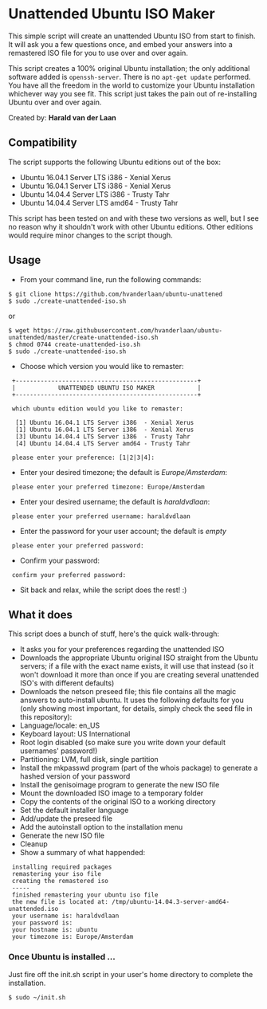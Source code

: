 # Unattended Ubuntu ISO Maker

This simple script will create an unattended Ubuntu ISO from start to finish. It will ask you a few questions once, and embed your answers into a remastered ISO file for you to use over and over again.

This script creates a 100% original Ubuntu installation; the only additional software added is ```openssh-server```. There is no ```apt-get update``` performed. You have all the freedom in the world to customize your Ubuntu installation whichever way you see fit. This script just takes the pain out of re-installing Ubuntu over and over again.

Created by: **Harald van der Laan**

## Compatibility

The script supports the following Ubuntu editions out of the box:

* Ubuntu 16.04.1 Server LTS i386  - Xenial Xerus
* Ubuntu 16.04.1 Server LTS i386  - Xenial Xerus
* Ubuntu 14.04.4 Server LTS i386  - Trusty Tahr
* Ubuntu 14.04.4 Server LTS amd64 - Trusty Tahr

This script has been tested on and with these two versions as well, but I see no reason why it shouldn't work with other Ubuntu editions. Other editions would require minor changes to the script though.

## Usage

* From your command line, run the following commands:

```
$ git clione https://github.com/hvanderlaan/ubuntu-unattened
$ sudo ./create-unattended-iso.sh
```
or
```
$ wget https://raw.githubusercontent.com/hvanderlaan/ubuntu-unattended/master/create-unattended-iso.sh
$ chmod 0744 create-unattended-iso.sh
$ sudo ./create-unattended-iso.sh
```

* Choose which version you would like to remaster:

```
 +---------------------------------------------------+
 |            UNATTENDED UBUNTU ISO MAKER            |
 +---------------------------------------------------+

 which ubuntu edition would you like to remaster:

  [1] Ubuntu 16.04.1 LTS Server i386  - Xenial Xerus
  [1] Ubuntu 16.04.1 LTS Server i386  - Xenial Xerus
  [3] Ubuntu 14.04.4 LTS Server i386  - Trusty Tahr
  [4] Ubuntu 14.04.4 LTS Server amd64 - Trusty Tahr

 please enter your preference: [1|2|3|4]:
```

* Enter your desired timezone; the default is *Europe/Amsterdam*:

```
 please enter your preferred timezone: Europe/Amsterdam
```

* Enter your desired username; the default is *haraldvdlaan*:

```
 please enter your preferred username: haraldvdlaan
```

* Enter the password for your user account; the default is *empty*

```
 please enter your preferred password:
```

* Confirm your password:

```
 confirm your preferred password:
```

* Sit back and relax, while the script does the rest! :)

## What it does

This script does a bunch of stuff, here's the quick walk-through:

* It asks you for your preferences regarding the unattended ISO
* Downloads the appropriate Ubuntu original ISO straight from the Ubuntu servers; if a file with the exact name exists, it will use that instead (so it won't download it more than once if you are creating several unattended ISO's with different defaults)
* Downloads the netson preseed file; this file contains all the magic answers to auto-install ubuntu. It uses the following defaults for you (only showing most important, for details, simply check the seed file in this repository):
 * Language/locale: en_US
 * Keyboard layout: US International
 * Root login disabled (so make sure you write down your default usernames' password!)
 * Partitioning: LVM, full disk, single partition
* Install the mkpasswd program (part of the whois package) to generate a hashed version of your password
* Install the genisoimage program to generate the new ISO file
* Mount the downloaded ISO image to a temporary folder
* Copy the contents of the original ISO to a working directory
* Set the default installer language
* Add/update the preseed file
* Add the autoinstall option to the installation menu
* Generate the new ISO file
* Cleanup
* Show a summary of what happended:

```  
 installing required packages
 remastering your iso file
 creating the remastered iso
 -----
 finished remastering your ubuntu iso file
 the new file is located at: /tmp/ubuntu-14.04.3-server-amd64-unattended.iso
 your username is: haraldvdlaan
 your password is: 
 your hostname is: ubuntu
 your timezone is: Europe/Amsterdam
```

### Once Ubuntu is installed ...

Just fire off the init.sh script in your user's home directory to complete the installation. 

```$ sudo ~/init.sh``` 
